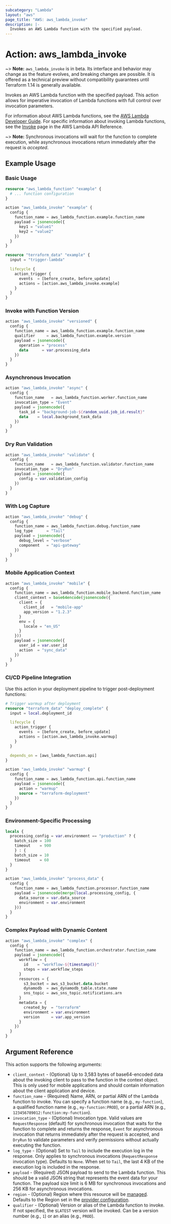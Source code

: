 ```yaml
---
subcategory: "Lambda"
layout: "aws"
page_title: "AWS: aws_lambda_invoke"
description: |-
  Invokes an AWS Lambda function with the specified payload.
---
```


# Action: aws_lambda_invoke

~> **Note:** `aws_lambda_invoke` is in beta. Its interface and behavior may change as the feature evolves, and breaking changes are possible. It is offered as a technical preview without compatibility guarantees until Terraform 1.14 is generally available.

Invokes an AWS Lambda function with the specified payload. This action allows for imperative invocation of Lambda functions with full control over invocation parameters.

For information about AWS Lambda functions, see the [AWS Lambda Developer Guide](https://docs.aws.amazon.com/lambda/latest/dg/). For specific information about invoking Lambda functions, see the [Invoke](https://docs.aws.amazon.com/lambda/latest/api/API_Invoke.html) page in the AWS Lambda API Reference.

~> **Note:** Synchronous invocations will wait for the function to complete execution, while asynchronous invocations return immediately after the request is _accepted_.

## Example Usage

### Basic Usage

```terraform
resource "aws_lambda_function" "example" {
  # ... function configuration
}

action "aws_lambda_invoke" "example" {
  config {
    function_name = aws_lambda_function.example.function_name
    payload = jsonencode({
      key1 = "value1"
      key2 = "value2"
    })
  }
}

resource "terraform_data" "example" {
  input = "trigger-lambda"

  lifecycle {
    action_trigger {
      events  = [before_create, before_update]
      actions = [action.aws_lambda_invoke.example]
    }
  }
}
```

### Invoke with Function Version

```terraform
action "aws_lambda_invoke" "versioned" {
  config {
    function_name = aws_lambda_function.example.function_name
    qualifier     = aws_lambda_function.example.version
    payload = jsonencode({
      operation = "process"
      data      = var.processing_data
    })
  }
}
```

### Asynchronous Invocation

```terraform
action "aws_lambda_invoke" "async" {
  config {
    function_name   = aws_lambda_function.worker.function_name
    invocation_type = "Event"
    payload = jsonencode({
      task_id = "background-job-${random_uuid.job_id.result}"
      data    = local.background_task_data
    })
  }
}
```

### Dry Run Validation

```terraform
action "aws_lambda_invoke" "validate" {
  config {
    function_name   = aws_lambda_function.validator.function_name
    invocation_type = "DryRun"
    payload = jsonencode({
      config = var.validation_config
    })
  }
}
```

### With Log Capture

```terraform
action "aws_lambda_invoke" "debug" {
  config {
    function_name = aws_lambda_function.debug.function_name
    log_type      = "Tail"
    payload = jsonencode({
      debug_level = "verbose"
      component   = "api-gateway"
    })
  }
}
```

### Mobile Application Context

```terraform
action "aws_lambda_invoke" "mobile" {
  config {
    function_name = aws_lambda_function.mobile_backend.function_name
    client_context = base64encode(jsonencode({
      client = {
        client_id   = "mobile-app"
        app_version = "1.2.3"
      }
      env = {
        locale = "en_US"
      }
    }))
    payload = jsonencode({
      user_id = var.user_id
      action  = "sync_data"
    })
  }
}
```

### CI/CD Pipeline Integration

Use this action in your deployment pipeline to trigger post-deployment functions:

```terraform
# Trigger warmup after deployment
resource "terraform_data" "deploy_complete" {
  input = local.deployment_id

  lifecycle {
    action_trigger {
      events  = [before_create, before_update]
      actions = [action.aws_lambda_invoke.warmup]
    }
  }

  depends_on = [aws_lambda_function.api]
}

action "aws_lambda_invoke" "warmup" {
  config {
    function_name = aws_lambda_function.api.function_name
    payload = jsonencode({
      action = "warmup"
      source = "terraform-deployment"
    })
  }
}
```

### Environment-Specific Processing

```terraform
locals {
  processing_config = var.environment == "production" ? {
    batch_size = 100
    timeout    = 900
    } : {
    batch_size = 10
    timeout    = 60
  }
}

action "aws_lambda_invoke" "process_data" {
  config {
    function_name = aws_lambda_function.processor.function_name
    payload = jsonencode(merge(local.processing_config, {
      data_source = var.data_source
      environment = var.environment
    }))
  }
}
```

### Complex Payload with Dynamic Content

```terraform
action "aws_lambda_invoke" "complex" {
  config {
    function_name = aws_lambda_function.orchestrator.function_name
    payload = jsonencode({
      workflow = {
        id    = "workflow-${timestamp()}"
        steps = var.workflow_steps
      }
      resources = {
        s3_bucket = aws_s3_bucket.data.bucket
        dynamodb  = aws_dynamodb_table.state.name
        sns_topic = aws_sns_topic.notifications.arn
      }
      metadata = {
        created_by  = "terraform"
        environment = var.environment
        version     = var.app_version
      }
    })
  }
}
```

## Argument Reference

This action supports the following arguments:

* `client_context` - (Optional) Up to 3,583 bytes of base64-encoded data about the invoking client to pass to the function in the context object. This is only used for mobile applications and should contain information about the client application and device.
* `function_name` - (Required) Name, ARN, or partial ARN of the Lambda function to invoke. You can specify a function name (e.g., `my-function`), a qualified function name (e.g., `my-function:PROD`), or a partial ARN (e.g., `123456789012:function:my-function`).
* `invocation_type` - (Optional) Invocation type. Valid values are `RequestResponse` (default) for synchronous invocation that waits for the function to complete and returns the response, `Event` for asynchronous invocation that returns immediately after the request is accepted, and `DryRun` to validate parameters and verify permissions without actually executing the function.
* `log_type` - (Optional) Set to `Tail` to include the execution log in the response. Only applies to synchronous invocations (`RequestResponse` invocation type). Defaults to `None`. When set to `Tail`, the last 4 KB of the execution log is included in the response.
* `payload` - (Required) JSON payload to send to the Lambda function. This should be a valid JSON string that represents the event data for your function. The payload size limit is 6 MB for synchronous invocations and 256 KB for asynchronous invocations.
* `region` - (Optional) Region where this resource will be [managed](https://docs.aws.amazon.com/general/latest/gr/rande.html#regional-endpoints). Defaults to the Region set in the [provider configuration](https://registry.terraform.io/providers/hashicorp/aws/latest/docs#aws-configuration-reference).
* `qualifier` - (Optional) Version or alias of the Lambda function to invoke. If not specified, the `$LATEST` version will be invoked. Can be a version number (e.g., `1`) or an alias (e.g., `PROD`).
